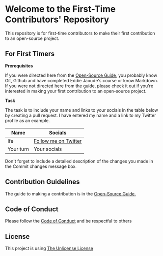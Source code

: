 # Welcome to the First-Time Contributors' Repository 

This repository is for first-time contributors to make their first contribution to an open-source project.

## For First Timers 
**Prerequisites**

If you were directed here from the [Open-Source Guide](https://drive.google.com/file/d/1psZuyIgZyz3wH_6SmwG-EHNex9w77-t6/view?usp=drivesdk), you probably know Git, Github and have completed Eddie Jaoude's course or know Markdown. If you were not directed here from the guide, please check it out if you're interested in making your first contribution to an open-source project.

**Task**

The task is to include your name and links to your socials in the table below by creating a pull request. 
I have entered my name and a link to my Twitter profile as an example.

| Name | Socials |
| --- | --- |
| Ife | [Follow me on Twitter](twitter.com/_ifeoluwafavour)|
| Your turn | Your socials |

Don't forget to include a detailed description of the changes you made in the Commit changes message box.

## Contribution Guidelines
The guide to making a contribution is in the [Open-Source Guide.](https://drive.google.com/file/d/1psZuyIgZyz3wH_6SmwG-EHNex9w77-t6/view?usp=drivesdk)

## Code of Conduct 
Please follow the [Code of Conduct](https://github.com/ifeoluwafavour/For-First-Time-Contributors/blob/main/Code%20of%20Conduct) and be respectful to others

## License
This project is using [The Unlicense License](https://github.com/ifeoluwafavour/For-First-Time-Contributors/blob/main/LICENSE)
